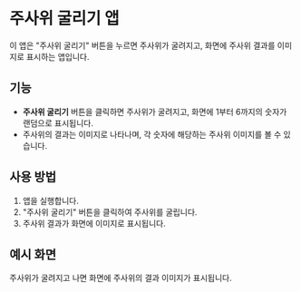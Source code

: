 # 주사위 굴리기 앱

이 앱은 "주사위 굴리기" 버튼을 누르면 주사위가 굴려지고, 화면에 주사위 결과를 이미지로 표시하는 앱입니다.

## 기능
- **주사위 굴리기** 버튼을 클릭하면 주사위가 굴려지고, 화면에 1부터 6까지의 숫자가 랜덤으로 표시됩니다.
- 주사위의 결과는 이미지로 나타나며, 각 숫자에 해당하는 주사위 이미지를 볼 수 있습니다.

## 사용 방법
1. 앱을 실행합니다.
2. "주사위 굴리기" 버튼을 클릭하여 주사위를 굴립니다.
3. 주사위 결과가 화면에 이미지로 표시됩니다.

## 예시 화면
주사위가 굴려지고 나면 화면에 주사위의 결과 이미지가 표시됩니다.

